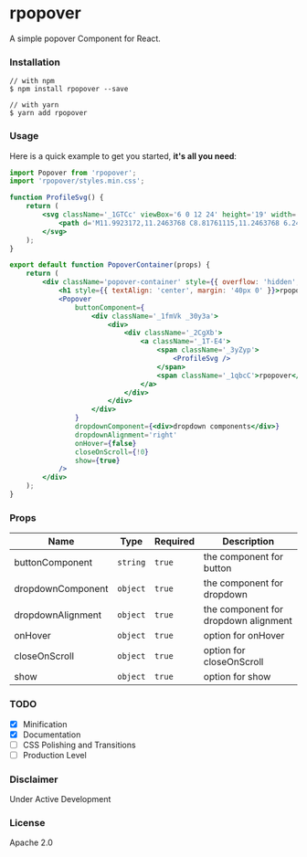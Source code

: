 # rpopover

A simple popover Component for React.

### Installation

```
// with npm
$ npm install rpopover --save

// with yarn
$ yarn add rpopover
```

### Usage

Here is a quick example to get you started, **it's all you need**:

```jsx
import Popover from 'rpopover';
import 'rpopover/styles.min.css';

function ProfileSvg() {
	return (
		<svg className='_1GTCc' viewBox='6 0 12 24' height='19' width='18' fill='#686b78'>
			<path d='M11.9923172,11.2463768 C8.81761115,11.2463768 6.24400341,8.72878961 6.24400341,5.62318841 C6.24400341,2.5175872 8.81761115,0 11.9923172,0 C15.1670232,0 17.740631,2.5175872 17.740631,5.62318841 C17.740631,8.72878961 15.1670232,11.2463768 11.9923172,11.2463768 Z M11.9923172,9.27536232 C14.0542397,9.27536232 15.7257581,7.64022836 15.7257581,5.62318841 C15.7257581,3.60614845 14.0542397,1.97101449 11.9923172,1.97101449 C9.93039471,1.97101449 8.25887628,3.60614845 8.25887628,5.62318841 C8.25887628,7.64022836 9.93039471,9.27536232 11.9923172,9.27536232 Z M24,24 L0,24 L1.21786143,19.7101449 L2.38352552,15.6939891 C2.85911209,14.0398226 4.59284263,12.7536232 6.3530098,12.7536232 L17.6316246,12.7536232 C19.3874139,12.7536232 21.1256928,14.0404157 21.6011089,15.6939891 L22.9903494,20.5259906 C23.0204168,20.63057 23.0450458,20.7352884 23.0641579,20.8398867 L24,24 Z M21.1127477,21.3339312 L21.0851024,21.2122487 C21.0772161,21.1630075 21.0658093,21.1120821 21.0507301,21.0596341 L19.6614896,16.2276325 C19.4305871,15.4245164 18.4851476,14.7246377 17.6316246,14.7246377 L6.3530098,14.7246377 C5.4959645,14.7246377 4.55444948,15.4231177 4.32314478,16.2276325 L2.75521062,21.6811594 L2.65068631,22.0289855 L21.3185825,22.0289855 L21.1127477,21.3339312 Z' />
		</svg>
	);
}

export default function PopoverContainer(props) {
	return (
		<div className='popover-container' style={{ overflow: 'hidden', height: '400px' }}>
			<h1 style={{ textAlign: 'center', margin: '40px 0' }}>rpopover</h1>
			<Popover
				buttonComponent={
					<div className='_1fmVk _30y3a'>
						<div>
							<div className='_2CgXb'>
								<a className='_1T-E4'>
									<span className='_3yZyp'>
										<ProfileSvg />
									</span>
									<span className='_1qbcC'>rpopover</span>
								</a>
							</div>
						</div>
					</div>
				}
				dropdownComponent={<div>dropdown components</div>}
				dropdownAlignment='right'
				onHover={false}
				closeOnScroll={!0}
				show={true}
			/>
		</div>
	);
}
```

### Props

| Name              | Type     | Required | Description                          |
| ----------------- | -------- | -------- | ------------------------------------ |
| buttonComponent   | `string` | `true`   | the component for button             |
| dropdownComponent | `object` | `true`   | the component for dropdown           |
| dropdownAlignment | `object` | `true`   | the component for dropdown alignment |
| onHover           | `object` | `true`   | option for onHover                   |
| closeOnScroll     | `object` | `true`   | option for closeOnScroll             |
| show              | `object` | `true`   | option for show                      |

### TODO

-   [x] Minification
-   [x] Documentation
-   [ ] CSS Polishing and Transitions
-   [ ] Production Level

### Disclaimer

Under Active Development

### License

Apache 2.0
